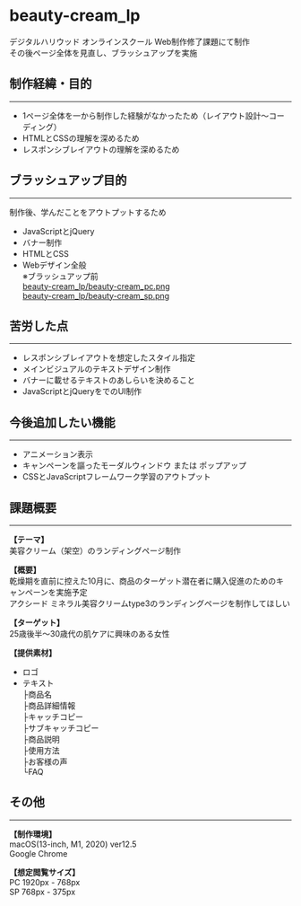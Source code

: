 # beauty-cream_lp
デジタルハリウッド オンラインスクール Web制作修了課題にて制作  
その後ページ全体を見直し、ブラッシュアップを実施

## 制作経緯・目的
---
- 1ページ全体を一から制作した経験がなかったため（レイアウト設計〜コーディング）
- HTMLとCSSの理解を深めるため
- レスポンシブレイアウトの理解を深めるため

## ブラッシュアップ目的
---
制作後、学んだことをアウトプットするため
- JavaScriptとjQuery
- バナー制作
- HTMLとCSS
- Webデザイン全般  
※ブラッシュアップ前  
  [beauty-cream_lp/beauty-cream_pc.png](https://shunssv.github.io/beauty-cream_lp/beauty-cream_pc.png)  
  [beauty-cream_lp/beauty-cream_sp.png](https://shunssv.github.io/beauty-cream_lp/beauty-cream_sp.png)

## 苦労した点
---
- レスポンシブレイアウトを想定したスタイル指定
- メインビジュアルのテキストデザイン制作
- バナーに載せるテキストのあしらいを決めること
- JavaScriptとjQueryをでのUI制作

## 今後追加したい機能
---
- アニメーション表示
- キャンペーンを謳ったモーダルウィンドウ または ポップアップ
- CSSとJavaScriptフレームワーク学習のアウトプット

## 課題概要
---
**【テーマ】**  
美容クリーム（架空）のランディングページ制作

**【概要】**  
乾燥期を直前に控えた10月に、商品のターゲット潜在者に購入促進のためのキャンペーンを実施予定  
アクシード ミネラル美容クリームtype3のランディングページを制作してほしい

**【ターゲット】**  
25歳後半〜30歳代の肌ケアに興味のある女性

**【提供素材】**
- ロゴ
- テキスト  
  ├商品名  
  ├商品詳細情報  
  ├キャッチコピー  
  ├サブキャッチコピー  
  ├商品説明  
  ├使用方法  
  ├お客様の声  
  └FAQ

## その他
---
**【制作環境】**  
macOS(13-inch, M1, 2020) ver12.5  
Google Chrome

**【想定閲覧サイズ】**  
PC 1920px - 768px  
SP 768px - 375px